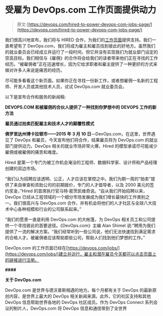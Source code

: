 # 受雇为 DevOps.com 工作页面提供动力

> 原文:[https://devops.com/hired-to-power-devops-com-jobs-page/](https://devops.com/hired-to-power-devops-com-jobs-page/)

我们很高兴地宣布，我们将与 HIRED 合作，为我们的[工作页面](https://devops.com/jobs/)提供支持。我们一直希望有了 DevOps.com，我们将成为雇主和雇员找到彼此的好地方。虽然我们的就业委员会已经成立并运行了一段时间，但它并没有实现我们为就业部门设定的崇高目标。我们相信与《雇佣》的合作将会给我们的读者带来他们正在寻找的工作经历。“被雇佣者”正在迅速增长，因为它给求职者和雇主提供了一种更好的方式来做对许多人来说是痛苦的经历。

尽可能多看看这个新页面。如果你正在寻找一份新工作，或者想雇佣一名新的工程师、开发人员或其他技术人员，试试 DevOps.com 就业委员会。

以下是宣布合作和服务的新闻稿:

**DEVOPS.COM 和被雇佣的合伙人提供了一种找到你梦想中的 DEVOPS 工作的新方法**

**雇员通过拍卖匹配雇主和技术人才的颠覆性模式**

**佛罗里达州博卡拉顿市——2015 年 3 月 10 日**—DevOps.com，在这里，世界遇见了 DevOps 和雇员，今天宣布他们将合作，结果雇员将为 DevOps.com 的就业部门提供动力。DevOps 相关的就业市场非常火爆，Hired 的模型承诺尽可能减少雇佣或被雇佣的痛苦和难度。

Hired 是第一个专门为被工作机会淹没的工程师、数据科学家、设计师和产品经理创建的双边市场。

“我们认为招聘应该透明、公正，人才应该在掌控之中。我们为期一周的“拍卖”提供了来自审查和资助公司的前期报价，专门的人才倡导者，以及 2000 美元的签约奖金，”Hired 的首席执行官马特·密茨凯维奇说。“自从我们开始招聘以来，DevOps 已经从工程领域的一个细分市场发展成为我们增长最快的工作类别之一。我们很高兴与 DevOps.com 合作，并有机会将他们的人才社区与全球八大技术中心各种规模和行业的公司联系起来。”

“我们的愿景一直是利用 DevOps.com 的大帐篷，为 DevOps 相关员工和公司提供一个寻找彼此的首要途径。《DevOps.com》主编 Alan Shimel 说:“聘用为我们提供了一流的解决方案。“我们经常听到一些公司说，他们无法快速找到满足需求的合格人才。被雇佣者应该帮助那些公司，帮助人们找到他们梦想的工作。”

DevOps.com 的工作页面已经在[https://devops.com/jobs/](https://devops.com/jobs/)建立并运行，雇主和潜在雇员今天都可以点击页面上的链接进行注册。

**####**

**关于 DevOps.com**

DevOps.com 是世界与德沃普斯相遇的地方。每个月都有关于 DevOps 的最新原创内容，是世界上最大的 DevOps 相关新闻来源。此外，它的社区支持和其他 DevOps 信息帮助世界各地的 DevOps 社区成员。作为 DevOps Connect 系列会议的制片人，DevOps.com 将 DevOps 信息和通信带到了全世界